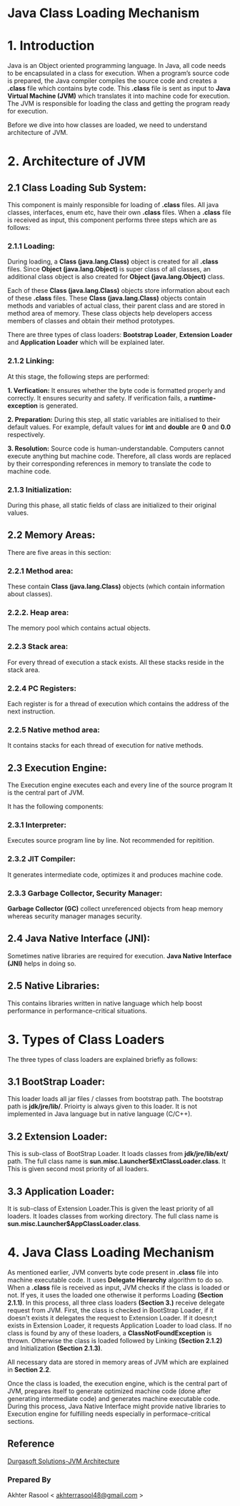 # Java Class Loading Mechanism #


# 1. Introduction #

Java is an Object oriented programming language. In Java, all code needs to be encapsulated in a class for execution. When a program’s source code is prepared, the Java compiler compiles the source code and creates a **.class** file which contains byte code. This **.class** file is sent as input to **Java Virtual Machine (JVM)** which translates it into machine code for execution. The JVM is responsible for loading the class and getting the program ready for execution.

Before we dive into how classes are loaded, we need to understand architecture of JVM. 


# 2. Architecture of JVM #


## 2.1 Class Loading Sub System: ##


This component is mainly responsible for loading of **.class** files. All java classes, interfaces, enum etc, have their own **.class** files. When a **.class** file is received as input, this component performs three steps which are as follows:

### 2.1.1 Loading: ###
During loading, a **Class (java.lang.Class)** object is created for all **.class** files. Since **Object (java.lang.Object)** is super class of all classes, an additional class object is also created for **Object (java.lang.Object)** class. 

Each of these **Class (java.lang.Class)** objects store information about each of these **.class** files. These **Class (java.lang.Class)** objects contain methods and variables of actual class, their parent class and are stored in method area of memory. These class objects help developers access members of classes and obtain their method prototypes.

There are three types of class loaders: **Bootstrap Loader**, **Extension Loader** and **Application Loader** which will be explained later.

### 2.1.2 Linking: ###

At this stage, the following steps are performed:

**1. Verfication:**
It ensures whether the byte code is formatted properly and correctly. It ensures security and safety.
If verification fails, a **runtime-exception** is generated.

**2. Preparation:**
During this step, all static variables are initialised to their default values. For example, default values for **int** and **double** are **0** and **0.0** respectively.

**3. Resolution:**
Source code is human-understandable. Computers cannot execute anything but machine code. Therefore, all class words are replaced by their corresponding references in memory to translate the code to machine code.

### 2.1.3 Initialization: ###
During this phase, all static fields of class are initialized to their original values.

## 2.2 Memory Areas: ##
There are five areas in this section:

### 2.2.1 Method area: ### 
These contain **Class (java.lang.Class)** objects (which contain information about classes).

### 2.2.2. Heap area: ###
The memory pool which contains actual objects.

### 2.2.3 Stack area: ###
For every thread of execution a stack exists. All these stacks reside in the stack area.

### 2.2.4 PC Registers: ###
Each register is for a thread of execution which contains the address of the next instruction.

### 2.2.5 Native method area: ###
It contains stacks for each thread of execution for native methods.
	

## 2.3 Execution Engine: ##

The Execution engine executes each and every line of the source program It is the central part of JVM.

It has the following components: 

### 2.3.1 Interpreter: ###
Executes source program line by line. Not recommended for repitition.

### 2.3.2 JIT Compiler: ###
It generates intermediate code, optimizes it and produces machine code.

### 2.3.3 Garbage Collector, Security Manager: ###
**Garbage Collector (GC)** collect unreferenced objects from heap memory whereas security manager manages security.


## 2.4 Java Native Interface (JNI): ##
Sometimes native libraries are required for execution. **Java Native Interface (JNI)** helps in doing so.


## 2.5 Native Libraries: ##
This contains libraries written in native language which help boost performance in performance-critical situations.

# 3. Types of Class Loaders #
The three types of class loaders are explained briefly as follows:

## 3.1 BootStrap Loader: ##
This loader loads all jar files / classes from bootstrap path. The bootstrap path is **jdk/jre/lib/**. Prioirty is always given to this loader. It is not implemented in Java language but in native language (C/C++).

## 3.2 Extension Loader: ## 
This is sub-class of BootStrap Loader. It loads classes from **jdk/jre/lib/ext/** path.
The full class name is **sun.misc.Launcher$ExtClassLoader.class**. It This is given second most priority of all loaders.

## 3.3 Application Loader: ##
It is sub-class of Extension Loader.This is given the least priority of all loaders.
It loades classes from working directory. The full class name is **sun.misc.Launcher$AppClassLoader.class**.


# 4. Java Class Loading Mechanism # 

As mentioned earlier, JVM converts byte code present in **.class** file into machine executable code. It uses **Delegate Hierarchy** algorithm to do so. When a **.class** file is received as input, JVM checks if the class is loaded or not. 
	If yes, it uses the loaded one otherwise it performs Loading **(Section 2.1.1)**. In this process, all three class loaders **(Section 3.)** receive delegate request from JVM. First, the class is checked in BootStrap Loader, if it doesn't exists it delegates the request to Extension Loader. If it doesn;t exists in Extension Loader, it requests Application Loader to load class.
	If no class is found by any of these loaders, a **ClassNotFoundException** is thrown. Otherwise the class is loaded followed by Linking **(Section 2.1.2)** and Initialization **(Section 2.1.3)**.

All necessary data are stored in memory areas of JVM which are explained in **Section 2.2**.

Once the class is loaded, the execution engine, which is the central part of JVM, prepares itself to generate optimized machine code (done after generating intermediate code) and generates machine executable code.
	During this process, Java Native Interface might provide native libraries to Execution engine for fulfilling needs especially in performace-critical sections.



## Reference ##
[Durgasoft Solutions-JVM Architecture](https://www.youtube.com/watch?v=cjC7_ir8Bno&list=PLd3UqWTnYXOkPLxxK5AV_PsJZh2AC5shI)

### Prepared By ###
Akhter Rasool < akhterrasool48@gmail.com >
